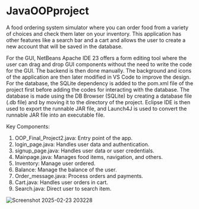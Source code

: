 # JavaOOPproject

A food ordering system simulator where 
you can order food from a variety of choices and check them later on your inventory. 
This application has other features like a search bar and a cart and allows the user to create a new 
account that will be saved in the database.

For the GUI, NetBeans Apache IDE 23 offers a form editing tool where the user can drag 
and drop GUI components without the need to write the code for the GUI. The backend is 
then done manually. The background and icons of the application are then later modified in 
VS Code to improve the design. 
For the database, the SQLite dependency is added to the pom.xml file of the project first 
before adding the codes for interacting with the database. The database is made using the 
DB Browser (SQLite) by creating a database file (.db file) and by moving it to the directory 
of the project. 
Eclipse IDE is then used to export the runnable JAR file, and Launch4J is used to convert 
the runnable JAR file into an executable file. 

Key Components: 
1. OOP_Final_Project2.java: Entry 
point of the app. 
2. login_page.java: Handles user 
data and authentication. 
3. signup_page.java: Handles user 
data or user credentials. 
4. Mainpage.java: Manages food 
items, navigation, and others. 
5. Inventory: Manage user ordered. 
6. Balance: Manage the balance of 
the user. 
7. Order_message.java: Process 
orders and payments. 
8. Cart.java: Handles user orders in 
cart. 
9. Search.java: Direct user to search 
item.

![Screenshot 2025-02-23 203228](https://github.com/user-attachments/assets/0ad06828-5367-4d3b-b571-8dce1c43d330)



